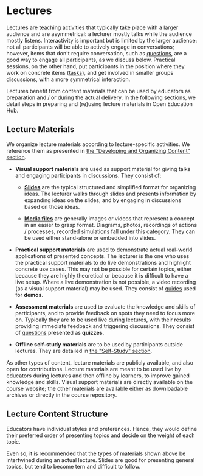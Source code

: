 # Lectures

Lectures are teaching activities that typically take place with a larger audience and are asymmetrical: a lecturer mostly talks while the audience mostly listens.
Interactivity is important but is limited by the larger audience: not all participants will be able to actively engage in conversations;
however, items that don't require conversation, such as [questions](../../../develop-organize/drills/reading/questions.md), are a good way to engage all participants, as we discuss below.
Practical sessions, on the other hand, put participants in the position where they work on concrete items ([tasks](../../../develop-organize/drills/reading/tasks.md)), and get involved in smaller groups discussions, with a more symmetrical interaction.

Lectures benefit from content materials that can be used by educators as preparation and / or during the actual delivery.
In the following sections, we detail steps in preparing and (re)using lecture materials in Open Education Hub.

## Lecture Materials

We organize lecture materials according to lecture-specific activities.
We reference them as presented in [the "Developing and Organizing Content" section](../../../develop-organize/overview/reading/read.md).

- **Visual support materials** are used as support material for giving talks and engaging participants in discussions.
  They consist of:

  - [**Slides**](../../../develop-organize/slides/reading/read.md) are the typical structured and simplified format for organizing ideas.
    The lecturer walks through slides and presents information by expanding ideas on the slides, and by engaging in discussions based on those ideas.

  - [**Media files**](../../../develop-organize/media/reading/read.md) are generally images or videos that represent a concept in an easier to grasp format.
    Diagrams, photos, recordings of actions / processes, recorded simulations fall under this category.
    They can be used either stand-alone or embedded into slides.

- **Practical support materials** are used to demonstrate actual real-world applications of presented concepts.
  The lecturer is the one who uses the practical support materials to do live demonstrations and highlight concrete use cases.
  This may not be possible for certain topics, either because they are highly theoretical or because it is difficult to have a live setup.
  Where a live demonstration is not possible, a video recording (as a visual support material) may be used.
  They consist of [guides](../../../develop-organize/guides/reading/read.md) used for **demos**.

- **Assessment materials** are used to evaluate the knowledge and skills of participants, and to provide feedback on spots they need to focus more on.
  Typically they are to be used live during lectures, with their results providing immediate feedback and triggering discussions.
  They consist of [questions](../../../develop-organize/drills/reading/questions.md) presented as **quizzes**.

- **Offline self-study materials** are to be used by participants outside lectures.
  They are detailed in [the "Self-Study" section](../../self-study/reading/read.md).

As other types of content, lecture materials are publicly available, and also open for contributions.
Lecture materials are meant to be used live by educators during lectures and then offline by learners, to improve gained knowledge and skills.
Visual support materials are directly available on the course website;
the other materials are available either as downloadable archives or directly in the course repository.

## Lecture Content Structure

Educators have individual styles and preferences.
Hence, they would define their preferred order of presenting topics and decide on the weight of each topic.

Even so, it is recommended that the types of materials shown above be intertwined during an actual lecture.
Slides are good for presenting general topics, but tend to become tern and difficult to follow.
